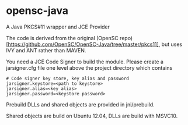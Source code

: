 # opensc-java
A Java PKCS#11 wrapper and JCE Provider

The code is derived from the original (OpenSC repo)[https://github.com/OpenSC/OpenSC-Java/tree/master/pkcs11], but uses
IVY and ANT rather than MAVEN.

You need a JCE Code Signer to build the module. Please create a jarsigner.cfg file one level above the project
directory which contains

	# Code signer key store, key alias and password
	jarsigner.keystore=<path to keystore>
	jarsigner.alias=<key alias>
	jarsigner.password=<keystore password>

Prebuild DLLs and shared objects are provided in jni/prebuild.

Shared objects are build on Ubuntu 12.04, DLLs are build with MSVC10.
